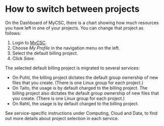 # How to switch between projects

On the Dashboard of MyCSC, there is a chart showing how much resources
you have left in one of your projects. You can change that project as
follows:

1. Login to [MyCSC](https://my.csc.fi).
1. Choose _My Profile_ in the navigation menu on the left.
1. Select the default billing project.
1. Click _Save_.

The selected default billing project is migrated to several services:

* On Puhti, the billing project dictates the default group ownership
  of new files that you create. (There is one Linux group for each
  project.)
* On Taito, the usage is by default charged to the billing
  project. The billing project also dictates the default group
  ownership of new files that you create. (There is one Linux group
  for each project.)
* On Rahti, the usage is by default charged to the billing project.

See service-specific instructions under Computing, Cloud and Data, to
find out more details about project selection in each service.
